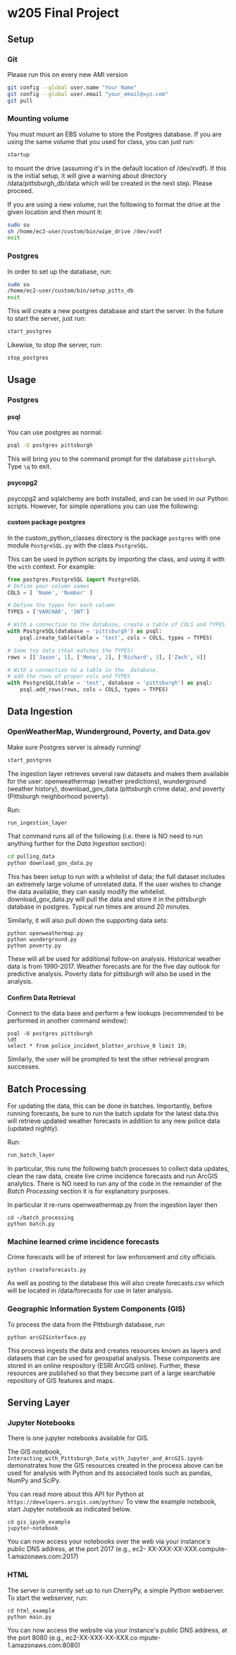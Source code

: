 # w205 Final Project

## Setup

### Git
Please run this on every new AMI version
```bash
git config --global user.name "Your Name"
git config --global user.email "your_email@xyz.com"
git pull
```

### Mounting volume
You must mount an EBS volume to store the Postgres database. If you are using the same volume that you used for class, you can just run:
```bash
startup
```
to mount the drive (assuming it's in the default location of /dev/xvdf). If this is the initial setup, it will give a warning about directory /data/pittsburgh_db/data which will be created in the next step. Please proceed.

If you are using a new volume, run the following to format the drive at the given location and then mount it:
```bash
sudo su
sh /home/ec2-user/custom/bin/wipe_drive /dev/xvdf
exit
```

### Postgres

In order to set up the database, run:
```bash
sudo su
/home/ec2-user/custom/bin/setup_pitts_db
exit
```

This will create a new postgres database and start the server. In the future to start the server, just run:
```bash
start_postgres
```

Likewise, to stop the server, run:
```bash
stop_postgres
```

## Usage

### Postgres

#### psql
You can use postgres as normal:
```bash
psql -U postgres pittsburgh
```

This will bring you to the command prompt for the database `pittsburgh`. Type `\q` to exit.

#### psycopg2
psycopg2 and sqlalchemy are both installed, and can be used in our Python scripts. However, for simple operations you can use the following:

#### custom package postgres
In the custom_python_classes directory is the package `postgres` with one module `PostgreSQL.py` with the class `PostgreSQL`.

This can be used in python scripts by importing the class, and using it with the `with` context. For example:
```python
from postgres.PostgreSQL import PostgreSQL
# Define your column names
COLS = [ 'Name', 'Number' ]

# Define the types for each column
TYPES = ['VARCHAR', 'INT']

# With a connection to the database, create a table of COLS and TYPES
with PostgreSQL(database = 'pittsburgh') as psql:
    psql.create_table(table = 'test', cols = COLS, types = TYPES)

# Some toy data (that matches the TYPES)
rows = [['Jason', 1], ['Mona', 2], ['Richard', 3], ['Zach', 4]]

# With a connection to a table in the  database,
# add the rows of proper cols and TYPES
with PostgreSQL(table = 'test', database = 'pittsburgh') as psql:
    psql.add_rows(rows, cols = COLS, types = TYPES)
```

## Data Ingestion

### OpenWeatherMap, Wunderground, Poverty, and Data.gov

Make sure Postgres server is already running!
```bash
start_postgres
```

The ingestion layer retrieves several raw datasets and makes them available for the user: openweathermap (weather predictions), wunderground (weather history), download_gov_data (pittsburgh crime data), and poverty (Pittsburgh neighborhood poverty).

Run:
```bash
run_ingestion_layer
```

That command runs all of the following (i.e. there is NO need to run anything further for the *Data Ingestion* section):

```bash
cd pulling_data
python download_gov_data.py
```

This has been setup to run with a whitelist of data; the full dataset includes an extremely large volume of unrelated data. If the user wishes to change the data available, they can easily modify the whitelist. download_gov_data.py will pull the data and store it in the pittsburgh database in postgres. Typical run times are around 20 minutes.

Similarly, it will also pull down the supporting data sets:
```
python openweathermap.py
python wunderground.py
python poverty.py
```

These will all be used for additional follow-on analysis. Historical weather data is from 1990-2017. Weather forecasts are for the five day outlook for predictive analysis. Poverty data for pittsburgh will also be used in the analysis.

#### Confirm Data Retrieval

Connect to the data base and perform a few lookups (recommended to be performed in another command window):
```
psql -U postgres pittsburgh
\dt
select * from police_incident_blotter_archive_0 limit 10;
```
Similarly, the user will be prompted to test the other retrieval program successes.

## Batch Processing

For updating the data, this can be done in batches. Importantly, before running forecasts, be sure to run the batch update for the latest data.this will retrieve updated weather forecasts in addition to any new police data (updated nightly).

Run:
```bash
run_batch_layer
```

In particular, this runs the following batch processes to collect data updates, clean the raw data, create live crime incidence forecasts and run ArcGIS analytics. There is NO need to run any of the code in the remainder of the *Batch Processing* section it is for explanatory purposes.

In particular it re-runs openweathermap.py from the ingestion layer then

```
cd ~/batch_processing
python batch.py
```

### Machine learned crime incidence forecasts

Crime forecasts will be of interest for law enforcement and city officials.
```
python createforecasts.py
```
As well as posting to the database this will also create forecasts.csv which will be located in /data/forecasts for use in later analysis.


### Geographic Information System Components (GIS)

To process the data from the Pittsburgh database, run
```
python arcGISinterface.py
```

This process ingests the data and creates resources known as layers and datasets that can be used for geospatial analysis.  These components are stored in an online respository (ESRI ArcGIS online). Further, these resources are published so that they become part of a large searchable repository of GIS features and maps.


## Serving Layer

### Jupyter Notebooks

There is one jupyter notebooks available for GIS.

The GIS notebook, `Interacting_with_Pittsburgh_Data_with_Jupyter_and_ArcGIS.ipynb` demonstrates how the GIS resources created in the process above can be used for analysis with Python and its associated tools such as pandas, NumPy and SciPy. 

You can read more about this API for Python at `https://developers.arcgis.com/python/` To view the example notebook, start Jupyter notebook as indicated below.

```
cd gis_ipynb_example 
jupyter-notebook
```
You can now access your notebooks over the web via your instance's public DNS address, at the port 2017 (e.g., ec2-
XX-XXX-XX-XXX.compute-1.amazonaws.com:2017)


### HTML
The server is currently set up to run CherryPy, a simple Python webserver. To start the webserver, run:
```
cd html_example
python main.py
```
You can now access the website via your instance's public DNS address, at the port 8080 (e.g., ec2-XX-XXX-XX-XXX.co
mpute-1.amazonaws.com:8080)
